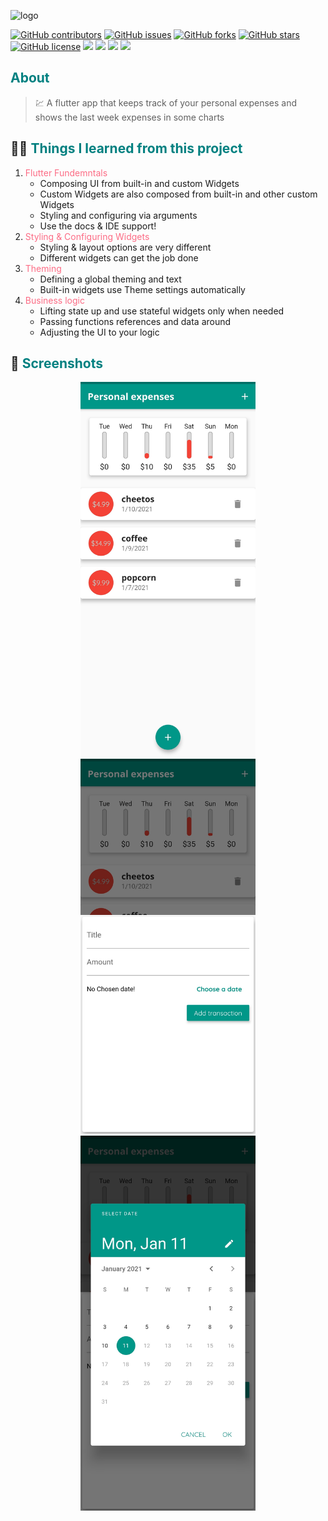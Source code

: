 ![logo](https://user-images.githubusercontent.com/40351413/105207211-ed7f0280-5b4f-11eb-8e8d-1e7682eb8930.png)

[![GitHub contributors](https://img.shields.io/github/contributors/AdelRizq/Expenses-tracker)](https://github.com/AdelRizq/Expenses-tracker/contributors)
[![GitHub issues](https://img.shields.io/github/issues/AdelRizq/Expenses-tracker)](https://github.com/AdelRizq/Expenses-tracker/issues)
[![GitHub forks](https://img.shields.io/github/forks/AdelRizq/Expenses-tracker)](https://github.com/AdelRizq/Expenses-tracker/network)
[![GitHub stars](https://img.shields.io/github/stars/AdelRizq/Expenses-tracker)](https://github.com/AdelRizq/Expenses-tracker/stargazers)
[![GitHub license](https://img.shields.io/github/license/AdelRizq/Expenses-tracker)](https://github.com/AdelRizq/Expenses-tracker/blob/master/LICENSE)
<img src="https://img.shields.io/github/languages/count/AdelRizq/Expenses-tracker" />
<img src="https://img.shields.io/github/languages/top/AdelRizq/Expenses-tracker" />
<img src="https://img.shields.io/github/languages/code-size/AdelRizq/Expenses-tracker" />
<img src="https://img.shields.io/github/issues-pr-raw/AdelRizq/Expenses-tracker" />

## <font color='008080'>About</font>

> 💹 A flutter app that keeps track of your personal expenses and shows the last week expenses in some charts

## 👨‍🎓 <font color='008080'>Things I learned from this project</font>

1. <font color='fc6c85'>Flutter Fundemntals</font>
   - Composing UI from built-in and custom Widgets
   - Custom Widgets are also composed from built-in and other custom Widgets
   - Styling and configuring via arguments
   - Use the docs & IDE support!
2. <font color='fc6c85'>Styling & Configuring Widgets</font>
   - Styling & layout options are very different
   - Different widgets can get the job done
3. <font color='fc6c85'>Theming</font>
   - Defining a global theming and text
   - Built-in widgets use Theme settings automatically
4. <font color='fc6c85'>Business logic</font>
   - Lifting state up and use stateful widgets only when needed
   - Passing functions references and data around
   - Adjusting the UI to your logic

## 📱 <font color='008080'>Screenshots</font>

<div align='center'>

<img height="600px" src="README%20assets/screenshots/1.jpg">
</br>
<img height="600px" src="README%20assets/screenshots/2.jpg">
</br>
<img height="600px" src="README%20assets/screenshots/3.jpg">
</br>

</div>
